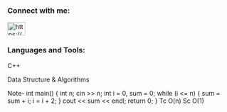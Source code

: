 <h3 align="left">Connect with me:</h3>
<p align="left">
<a href="https://linkedin.com/in/https://www.linkedin.com/in/bittu-kumar143/" target="blank"><img align="center" src="https://raw.githubusercontent.com/rahuldkjain/github-profile-readme-generator/master/src/images/icons/Social/linked-in-alt.svg" alt="https://www.linkedin.com/in/bittu-kumar143/" height="30" width="40" /></a>
</p>

<h3 align="left">Languages and Tools:</h3>
<P>C++</P><p>Data Structure & Algorithms</p>

Note-
int main()
{
  int n;
  cin >> n;
  int i = 0, sum = 0;
  while (i <= n)
  {
    sum = sum + i;
    i = i + 2;
  }
  cout << sum << endl;
  return 0;
}
Tc O(n)
Sc O(1)
